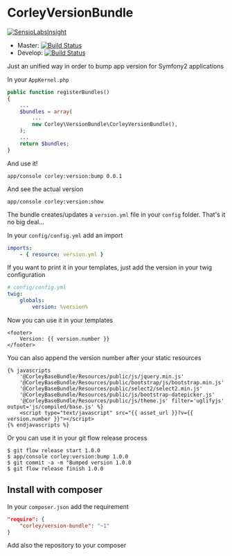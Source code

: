 # CorleyVersionBundle

[![SensioLabsInsight](https://insight.sensiolabs.com/projects/692eec97-7638-4e6d-b87b-452c7d9f028f/small.png)](https://insight.sensiolabs.com/projects/692eec97-7638-4e6d-b87b-452c7d9f028f)

 * Master: [![Build Status](https://travis-ci.org/wdalmut/CorleyVersionBundle.svg?branch=master)](https://travis-ci.org/wdalmut/CorleyVersionBundle)
 * Develop: [![Build Status](https://travis-ci.org/wdalmut/CorleyVersionBundle.svg?branch=develop)](https://travis-ci.org/wdalmut/CorleyVersionBundle)

Just an unified way in order to bump app version for Symfony2 applications

In your `AppKernel.php`

```php
public function registerBundles()
{
    ...
    $bundles = array(
        ...
        new Corley\VersionBundle\CorleyVersionBundle(),
    );
    ...
    return $bundles;
}
```

And use it!

```shell
app/console corley:version:bump 0.0.1
```

And see the actual version

```shell
app/console corley:version:show
```

The bundle creates/updates a `version.yml` file in your `config` folder. That's it
no big deal...

In your `config/config.yml` add an import

```yml
imports:
    - { resource: version.yml }
```

If you want to print it in your templates, just add the version in your twig
configuration


```yaml
# config/config.yml
twig:
    globals:
        version: %version%
```

Now you can use it in your templates

```jinja
<footer>
    Version: {{ version.number }}
</footer>
```

You can also append the version number after your static resources

```jinja
{% javascripts
    '@CorleyBaseBundle/Resources/public/js/jquery.min.js'
    '@CorleyBaseBundle/Resources/public/bootstrap/js/bootstrap.min.js'
    '@CorleyBaseBundle/Resources/public/select2/select2.min.js'
    '@CorleyBaseBundle/Resources/public/js/bootstrap-datepicker.js'
    '@CorleyBaseBundle/Resources/public/js/theme.js' filter='uglifyjs' output='js/compiled/base.js' %}
    <script type="text/javascript" src="{{ asset_url }}?v={{ version.number }}"></script>
{% endjavascripts %}
```

Or you can use it in your git flow release process

```shell
$ git flow release start 1.0.0
$ app/console corley:version:bump 1.0.0
$ git commit -a -m "Bumped version 1.0.0
$ git flow release finish 1.0.0
```

## Install with composer

In your `composer.json` add the requirement

```json
"require": {
    "corley/version-bundle": "~1"
}
```

Add also the repository to your composer


